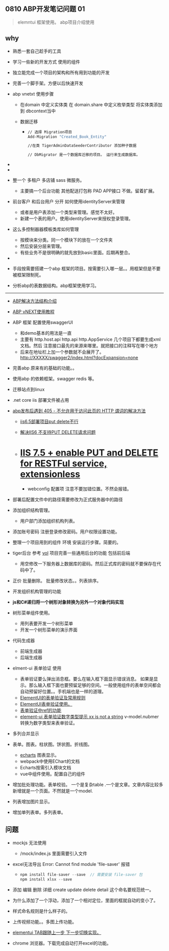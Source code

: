 ## 0810  ABP开发笔记问题 01

> elemntui 框架使用。 abp项目介绍使用



## why

- 熟悉一套自己趁手的工具
- 学习一些新的开发方式 使用的组件
- 独立能完成一个项目的架构和所有用到功能的开发
- 完善一个脚手架。方便以后快速开发





- abp vnetxt 使用步骤

  - 在domain 中定义实体类 在 domain.share 中定义枚举类型  将实体类添加到 dbcontext当中

  - 数据迁移

    - ```bash
      // 选择 Migration项目
      Add-Migration "Created_Book_Entity"
      
      //在类 TigerAdminDataSeederContributor 添加种子数据  
      
      // DbMigrator 是一个数据库迁移的项目。 运行来生成数据库。
      ```

- 

- 

- 整一个 多租户 多店铺 sass 微服务。

  - 主要搞一个后台功能 其他配送打包称 PAD APP接口 不做。留着扩展。 

- 前台客户 和后台用户 分开 如何使用identityServer来管理

  - 或者是用户表添加一个类型来管理。感觉不太好。
  - 新建一个表的用户。使用identityServer来授权登录管理。

- 这么多控制器器模板类库如何管理

  - 按模块来分类。同一个模块下的放在一个文件夹
  - 然后安装分层来管理。
  - 有些业务不是很明确的就先放到basic里面。后期再整合。

- 

- 手段按需要搭建一个abp  框架的项目。按需要引入哪一层。。用框架但是不要被框架限制死。

- 分析abp的表数据结构。abp框架使用学习。

- - - 

- [ABP解决方法结构介绍](https://docs.abp.io/zh-Hans/abp/3.2/Startup-Templates/Application)

- [ABP vNEXT使用教程](https://www.cnblogs.com/xhznl/tag/ABP%20vNext/)

- ABP 框架 配置使用swaggerUI

  - 和demo基本的用法是一直
  - 主要有 http.host.api  http.api http.AppService 几个项目下都要生成xml 文档。然后 注意接口最先的来源来哪里。就把接口的注释写在哪个地方
  - 后来在地址栏上加一个参数就不会展开了。
    [http://XXXXX/swagger2/index.html?docExpansion=none](http://xxxxx/swagger2/index.html?docExpansion=none)

- 完善abp 原来有的基础的功能。。

- 使用abp 的依赖框架。swagger redis 等。

- 迁移站点到linux 

- .net core iis 部署文件被占用 

- [abp发布后遇到 405 - 不允许用于访问此页的 HTTP 谓词的解决方法](https://www.jianshu.com/p/d4a61d27960c)

  - [iis6.5部署项目put delete不行](https://stackoverflow.com/questions/6739124/iis-7-5-enable-put-and-delete-for-restful-service-extensionless)

  - [解决IIS6 不支持PUT DELETE请求问题](https://www.jianshu.com/p/af486e23125c)

  - # [IIS 7.5 + enable PUT and DELETE for RESTFul service, extensionless](https://stackoverflow.com/questions/6739124/iis-7-5-enable-put-and-delete-for-restful-service-extensionless)

    - webconfig 配置项 注意不要加错位置。不然会报错。

- 部署后配置文件中的路径需要修改为正式服务器中的路径

- 添加组织结构管理。

  - 用户部门添加组织机构列表。

- 添加账号密码 注册登录修改密码。用户权限设置功能。

- 整理一个项目用到的组件 环境 安装运行步骤。简要的。

- tiger后台 参考 [vol](http://v2.volcore.xyz/formChart) 项目完善一些通用后台的功能 包括前后端

  - 用空修改一下服务器上数据库的密码。然后正式库的密码就不要保存在代码中了。

- 正价 批量删除。 批量修改状态。。列表排序。

- 开发组织机构管理的功能

- **js和C#递归将一个树形对象转换为另外一个对象代码实现**

- 树形菜单组件使用。

  - 用列表要开发一个树形菜单
  - 开发一个树形菜单的演示界面

- 代码生成器

  - 前端生成器 
  - 后端生成器

- elment-ui 表单验证 使用 
  - 表单验证要么弹出消息框。要么在输入框下面显示错误消息。 如果是显示。那么输入框下面也要预留足够的空间。一般使用组件的表单空间都会自动预留好位置。。手机端也是一样的道理。
  - [ElementUI的表单验证及常用规则](https://www.jianshu.com/p/d71dc34193b4)
  - [ElementUI表单验证使用。](https://segmentfault.com/a/1190000020410128)
  - [表单验证中ref的功能](https://blog.csdn.net/DianaGreen7/article/details/80369482)
  - [element-ui 表单验证数字类型提示 xx is not a string](https://segmentfault.com/q/1010000010354929)  v-model.nubmer 转换为数字类型来表单验证。
- 多列合并显示
- 表单。图表。柱状图。饼状图。折线图。
  - [echarts](https://echarts.apache.org/zh/index.html)  图表显示。
  - webpack中使用EChart的文档
  - Echarts按需引入模块文档
  - vue中组件使用。配置自己的组件
- 增加批处理功能。表单校验。 一个是复杂table .一个是文章。文章内容比较多新增就是一个页面。不然就是一个model.
- 列表增加图片显示。
- 增加单列表单。多列表单。



## 问题

- mockjs 无法使用

  - /mock/index.js 里面需要引入文件

- excel无法导出  Error: Cannot find module 'file-saver'  报错

  - ```js
    npm install file-saver --save  // 需要安装 file-saver 包
    npm install xlsx --save
    
    ```

- 添加 编辑 删除 详细  create update delete detail 这个命名要规范统一。

- 为什么添加了一个浮动，添加了一个相对定位，里面的框就自动的变小了。

- 样式命名规则是什么样子的。

- 上传视频功能。。多图上传功能。

- [elementui TAB跟随上一步 下一步切换实现。](https://segmentfault.com/q/1010000023794629)

- chrome 浏览器。下载完成自动打开excel的功能。